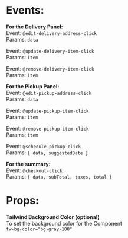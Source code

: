 # Events:


**For the Delivery Panel:**<br>
Event: `@edit-delivery-address-click`<br>
Params: `data`

Event: `@update-delivery-item-click`<br>
Params: `item`

Event: `@remove-delivery-item-click`<br>
Params: `item`

**For the Pickup Panel:**<br>
Event: `@edit-pickup-address-click`<br>
Params: `data`

Event: `@update-pickup-item-click`<br>
Params: `item`

Event: `@remove-pickup-item-click`<br>
Params: `item`

Event: `@schedule-pickup-click`<br>
Params: `{ data, suggestedDate }`

**For the summary:**<br>
Event: `@checkout-click`<br>
Params: `{ data, subTotal, taxes, total }`

# Props:

**Tailwind Background Color (optional)**<br>
To set the background color for the Component<br>
`tw-bg-color="bg-gray-100"`